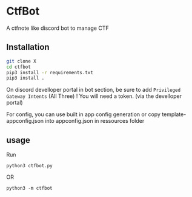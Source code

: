 # CtfBot

A ctfnote like discord bot to manage CTF

## Installation

```bash
git clone X
cd ctfbot
pip3 install -r requirements.txt
pip3 install .
```

On discord develloper portal in bot section, be sure to add `Privileged Gateway Intents` (All Three) !
You will need a token. (via the develloper portal)

For config, you can use built in app config generation or copy template-appconfig.json into appconfig.json in ressources folder
## usage

Run 
```
python3 ctfbot.py
```

OR 

```
python3 -m ctfbot
```
